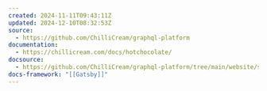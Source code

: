 ```yaml
---
created: 2024-11-11T09:43:11Z
updated: 2024-12-10T08:32:53Z
source:
  - https://github.com/ChilliCream/graphql-platform
documentation:
  - https://chillicream.com/docs/hotchocolate/
docsource:
  - https://github.com/ChilliCream/graphql-platform/tree/main/website/src/docs/hotchocolate
docs-framework: "[[Gatsby]]"
---
```

